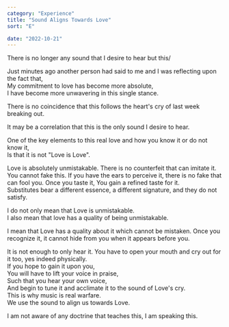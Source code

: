 ```yaml
---
category: "Experience" 
title: "Sound Aligns Towards Love"
sort: "E" 

date: "2022-10-21"
---
```


There is no longer any sound that I desire to hear but this/  

Just minutes ago another person had said to me and I was reflecting upon the fact that,  
My commitment to love has become more absolute,   
I have become more unwavering in this single stance.   

There is no coincidence that this follows the heart's cry of last week breaking out.  

It may be a correlation that this is the only sound I desire to hear.  

One of the key elements to this real love and how you know it or do not know it,  
Is that it is not "Love is Love".  

Love is absolutely unmistakable. There is no counterfeit that can imitate it. You cannot fake this. If you have the ears to perceive it, there is no fake that can fool you. Once you taste it, 
You gain a refined taste for it.  
Substitutes bear a different essence, a different signature, and they do not satisfy.  

I do not only mean that Love is unmistakable.   
I also mean that love has a quality of being unmistakable.  

I mean that Love has a quality about it which cannot be mistaken. Once you recognize it, it cannot hide from you when it appears before you.  

It is not enough to only hear it. You have to open your mouth and cry out for it too, yes indeed physically.   
If you hope to gain it upon you,  
You will have to lift your voice in praise,  
Such that you hear your own voice,  
And begin to tune it and acclimate it to the sound of Love's cry.  
This is why music is real warfare.   
We use the sound to align us towards Love.   

I am not aware of any doctrine that teaches this, I am speaking this.